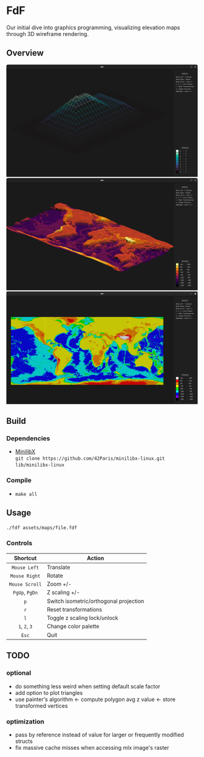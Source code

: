# FdF

Our initial dive into graphics programming, visualizing elevation maps through 3D wireframe rendering.

## Overview
![preview-1](assets/fdf-preview-1.png)
![preview-2](assets/fdf-preview-2.png)
![preview-3](assets/fdf-preview-3.png)

## Build

### Dependencies

- [MinilibX](https://github.com/42Paris/minilibx-linux)  
`git clone https://github.com/42Paris/minilibx-linux.git lib/minilibx-linux`

### Compile

- `make all`

## Usage

`./fdf assets/maps/file.fdf`

### Controls

Shortcut | Action
:---: | ---
`Mouse Left` | Translate
`Mouse Right` | Rotate
`Mouse Scroll` | Zoom +/-
`PgUp`, `PgDn` | Z scaling +/-
`p` | Switch isometric/orthogonal projection
`r` | Reset transformations
`l` | Toggle z scaling lock/unlock
`1`, `2`, `3` | Change color palette
`Esc` | Quit

## TODO

### optional
- do something less weird when setting default scale factor
- add option to plot triangles
- use painter's algorithm <- compute polygon avg z value <- store transformed vertices

### optimization
- pass by reference instead of value for larger or frequently modified structs
- fix massive cache misses when accessing mlx image's raster
